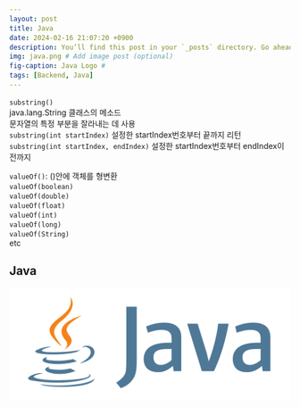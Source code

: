 ```yaml
---
layout: post
title: Java
date: 2024-02-16 21:07:20 +0900
description: You’ll find this post in your `_posts` directory. Go ahead and edit it and re-build the site to see your changes. # Add post description (optional)
img: java.png # Add image post (optional)
fig-caption: Java Logo #
tags: [Backend, Java]
---
```

`substring()`   
java.lang.String 클래스의 메소드   
문자열의 특정 부분을 잘라내는 데 사용   
`substring(int startIndex)` 설정한 startIndex번호부터 끝까지 리턴   
`substring(int startIndex, endIndex)` 설정한 startIndex번호부터 endIndex이전까지   
   
`valueOf()`: ()안에 객체를 형변환   
`valueOf(boolean)`   
`valueOf(double)`   
`valueOf(float)`   
`valueOf(int)`   
`valueOf(long)`   
`valueOf(String)`   
etc


## Java

![Java Logo](/assets/img/java.png)